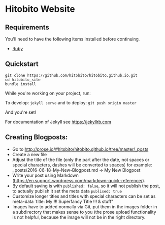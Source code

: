 # Hitobito Website

## Requirements

You'll need to have the following items installed before continuing.

  * [Ruby](https://www.ruby-lang.org/en/documentation/installation/)

## Quickstart

	git clone https://github.com/hitobito/hitobito.github.io.git
	cd hitobito_site
	bundle install


While you're working on your project, run:

To develop: `jekyll serve`
and to deploy: `git push origin master`

And you're set!

For documentation of Jekyll see https://jekyllrb.com

## Creating Blogposts:

- Go to http://prose.io/#hitobito/hitobito.github.io/tree/master/_posts
- Create a new file
- Adjust the title of the file (only the part after the date, not spaces or special characters, dashes will be converted to spaces) for example: \_posts/2016-06-18-My-New-Blogpost.md -> My New Blogpost
- Write your post using Markdown (https://en.support.wordpress.com/markdown-quick-reference/).
- By default saving is with `published: false`, so it will not publish the post, to actually publish it set the meta data `publised: true`
- Customize longer titles and titles with special characters can be set as meta-data `title: My !!! Superfancy Title !!! & stuff"
- Images have to added normally via Git, put them in the images folder in a subdirectory that makes sense to you (the prose upload functionality is not helpful, because the image will not be in the right directory.